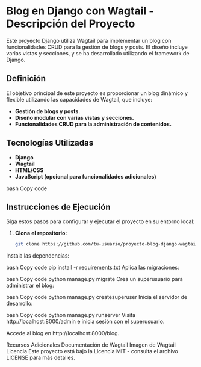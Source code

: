 # Blog en Django con Wagtail - Descripción del Proyecto

Este proyecto Django utiliza Wagtail para implementar un blog con funcionalidades CRUD para la gestión de blogs y posts. El diseño incluye varias vistas y secciones, y se ha desarrollado utilizando el framework de Django.

## Definición

El objetivo principal de este proyecto es proporcionar un blog dinámico y flexible utilizando las capacidades de Wagtail, que incluye:

- **Gestión de blogs y posts.**
- **Diseño modular con varias vistas y secciones.**
- **Funcionalidades CRUD para la administración de contenidos.**

## Tecnologías Utilizadas

- **Django**
- **Wagtail**
- **HTML/CSS**
- **JavaScript (opcional para funcionalidades adicionales)**


bash
Copy code

## Instrucciones de Ejecución

Siga estos pasos para configurar y ejecutar el proyecto en su entorno local:

1. **Clona el repositorio:**

   ```bash
   git clone https://github.com/tu-usuario/proyecto-blog-django-wagtail.git
Instala las dependencias:

bash
Copy code
pip install -r requirements.txt
Aplica las migraciones:

bash
Copy code
python manage.py migrate
Crea un superusuario para administrar el blog:

bash
Copy code
python manage.py createsuperuser
Inicia el servidor de desarrollo:

bash
Copy code
python manage.py runserver
Visita http://localhost:8000/admin e inicia sesión con el superusuario.

Accede al blog en http://localhost:8000/blog.

Recursos Adicionales
Documentación de Wagtail
Imagen de Wagtail
Licencia
Este proyecto está bajo la Licencia MIT - consulta el archivo LICENSE para más detalles.
